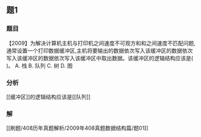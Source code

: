## 题1
### 题目
【2009】为解决计算机主机与打印机之间速度不可观方和和之间速度不匹配问题, 通常设置一个打印数据缓冲区,主机将要输出的数据依次写入该缓冲区的数据依次写入该缓冲区的数据依次写入该缓冲区中取出数据。该缓冲区的逻辑结构应该是( )。 
A. 栈 
B. 队列 
C. 树 
D. 图
### 分析
[[缓冲区]]的逻辑结构应该是[[队列]]
### 解
[[刷题/408历年真题解析/2009年408真题数据结构篇/题01]]